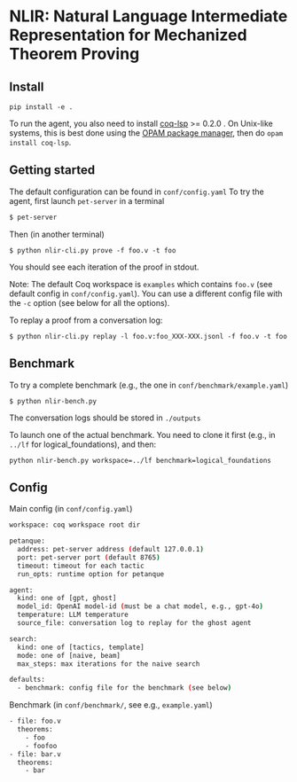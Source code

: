 # NLIR: Natural Language Intermediate Representation for Mechanized Theorem Proving

## Install

```
pip install -e .
```

To run the agent, you also need to install [coq-lsp](https://github.com/ejgallego/coq-lsp) >= 0.2.0 . On Unix-like systems, this is best done using the [OPAM package manager](https://opam.ocaml.org/), then do `opam install coq-lsp`.

## Getting started

The default configuration can be found in `conf/config.yaml`
To try the agent, first launch `pet-server` in a terminal

```bash
$ pet-server
```

Then (in another terminal)
```
$ python nlir-cli.py prove -f foo.v -t foo
```

You should see each iteration of the proof in stdout.

Note: The default Coq workspace is `examples` which contains `foo.v` (see default config in `conf/config.yaml`).
You can use a different config file with the `-c` option (see below for all the options).

To replay a proof from a conversation log:

```
$ python nlir-cli.py replay -l foo.v:foo_XXX-XXX.jsonl -f foo.v -t foo
```

## Benchmark

To try a complete benchmark (e.g., the one in `conf/benchmark/example.yaml`)

```
$ python nlir-bench.py
```

The conversation logs should be stored in `./outputs`

To launch one of the actual benchmark.
You need to clone it first (e.g., in `../lf` for logical_foundations), and then:

```
python nlir-bench.py workspace=../lf benchmark=logical_foundations
```

## Config

Main config (in `conf/config.yaml`)

```bash
workspace: coq workspace root dir

petanque:
  address: pet-server address (default 127.0.0.1)
  port: pet-server port (default 8765)
  timeout: timeout for each tactic
  run_opts: runtime option for petanque

agent:
  kind: one of [gpt, ghost]
  model_id: OpenAI model-id (must be a chat model, e.g., gpt-4o)
  temperature: LLM temperature
  source_file: conversation log to replay for the ghost agent

search:
  kind: one of [tactics, template]
  mode: one of [naive, beam]
  max_steps: max iterations for the naive search

defaults:
  - benchmark: config file for the benchmark (see below)
```

Benchmark (in `conf/benchmark/`, see e.g., `example.yaml`)

```bash
- file: foo.v
  theorems:
    - foo
    - foofoo
- file: bar.v
  theorems:
    - bar
```
